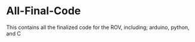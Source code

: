 # All-Final-Code
This contains all the finalized code for the ROV, including; arduino, python, and C
